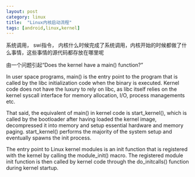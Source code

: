```yaml
---
layout: post
category: linux
title:  "Linux内核启动流程"
tags: [android,linux,kernel]
---
```


系统调用， swi指令， 内核什么时候完成了系统调用，内核开始的时候都做了什么事情，这些事情的源代码都存放在哪里呢


<!-- more -->

由一个问题引起“Does the kernel have a main() function?”


In user space programs, main() is the entry point to the program that is called by the libc initialization code when the binary is executed. Kernel code does not have the luxury to rely on libc, as libc itself relies on the kernel syscall interface for memory allocation, I/O, process managements etc.

That said, the equivalent of main() in kernel code is start_kernel(), which is called by the bootloader after having loaded the kernel image, decompressed it into memory and setup essential hardware and memory paging. start_kernel() performs the majority of the system setup and eventually spawns the init process.

The entry point to Linux kernel modules is an init function that is registered with the kernel by calling the module_init() macro. The registered module init function is then called by kernel code through the do_initcalls() function during kernel startup.




